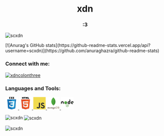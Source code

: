 <h1 align="center">xdn</h1>
<h3 align="center">:3</h3>

<p align="left"> <img src="https://komarev.com/ghpvc/?username=scxdn&label=Profile%20views&color=04db00&style=flat" alt="scxdn" /> </p>
[![Anurag's GitHub stats](https://github-readme-stats.vercel.app/api?username=scxdn)](https://github.com/anuraghazra/github-readme-stats)

<h3 align="left">Connect with me:</h3>
<p align="left">
<a href="https://twitter.com/xdncolonthree" target="blank"><img align="center" src="https://raw.githubusercontent.com/rahuldkjain/github-profile-readme-generator/master/src/images/icons/Social/twitter.svg" alt="xdncolonthree" height="30" width="40" /></a>
</p>

<h3 align="left">Languages and Tools:</h3>
<p align="left"> <a href="https://www.w3schools.com/css/" target="_blank" rel="noreferrer"> <img src="https://raw.githubusercontent.com/devicons/devicon/master/icons/css3/css3-original-wordmark.svg" alt="css3" width="40" height="40"/> </a> <a href="https://www.w3.org/html/" target="_blank" rel="noreferrer"> <img src="https://raw.githubusercontent.com/devicons/devicon/master/icons/html5/html5-original-wordmark.svg" alt="html5" width="40" height="40"/> </a> <a href="https://developer.mozilla.org/en-US/docs/Web/JavaScript" target="_blank" rel="noreferrer"> <img src="https://raw.githubusercontent.com/devicons/devicon/master/icons/javascript/javascript-original.svg" alt="javascript" width="40" height="40"/> </a> <a href="https://www.mongodb.com/" target="_blank" rel="noreferrer"> <img src="https://raw.githubusercontent.com/devicons/devicon/master/icons/mongodb/mongodb-original-wordmark.svg" alt="mongodb" width="40" height="40"/> </a> <a href="https://nodejs.org" target="_blank" rel="noreferrer"> <img src="https://raw.githubusercontent.com/devicons/devicon/master/icons/nodejs/nodejs-original-wordmark.svg" alt="nodejs" width="40" height="40"/> </a> </p>

<p><img align="left" src="https://github-readme-stats.vercel.app/api/top-langs?username=scxdn&show_icons=true&locale=en&layout=compact" alt="scxdn" /></p>

<p>&nbsp;<img align="center" src="https://github-readme-stats.vercel.app/api?username=scxdn&show_icons=true&locale=en" alt="scxdn" /></p>

<p><img align="center" src="https://github-readme-streak-stats.herokuapp.com/?user=scxdn&" alt="scxdn" /></p>
